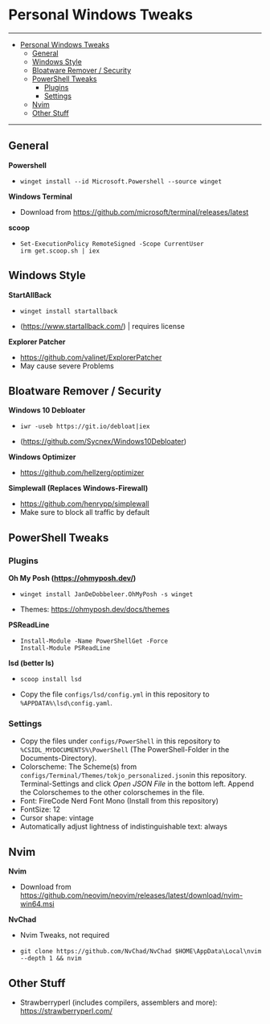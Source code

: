 # Personal Windows Tweaks

---

- [Personal Windows Tweaks](#personal-windows-tweaks)
  - [General](#general)
  - [Windows Style](#windows-style)
  - [Bloatware Remover / Security](#bloatware-remover--security)
  - [PowerShell Tweaks](#powershell-tweaks)
    - [Plugins](#plugins)
    - [Settings](#settings)
  - [Nvim](#nvim)
  - [Other Stuff](#other-stuff)

---

## General

**Powershell**

- ```
  winget install --id Microsoft.Powershell --source winget
  ```

**Windows Terminal**

- Download from https://github.com/microsoft/terminal/releases/latest

**scoop**

- ```
  Set-ExecutionPolicy RemoteSigned -Scope CurrentUser
  irm get.scoop.sh | iex
  ```

## Windows Style

**StartAllBack**

- ```
  winget install startallback
  ```
- (https://www.startallback.com/) | requires license

**Explorer Patcher**

- https://github.com/valinet/ExplorerPatcher
- May cause severe Problems

## Bloatware Remover / Security

**Windows 10 Debloater**

- ```
  iwr -useb https://git.io/debloat|iex
  ```
- (https://github.com/Sycnex/Windows10Debloater)

**Windows Optimizer**

- https://github.com/hellzerg/optimizer

**Simplewall (Replaces Windows-Firewall)**

- https://github.com/henrypp/simplewall
- Make sure to block all traffic by default

## PowerShell Tweaks

### Plugins

**Oh My Posh (https://ohmyposh.dev/)**

- ```
  winget install JanDeDobbeleer.OhMyPosh -s winget
  ```
- Themes: https://ohmyposh.dev/docs/themes

**PSReadLine**

- ```
  Install-Module -Name PowerShellGet -Force
  Install-Module PSReadLine
  ```

**lsd (better ls)**

- ```
  scoop install lsd
  ```
- Copy the file `configs/lsd/config.yml` in this repository to `%APPDATA%\lsd\config.yaml`.

### Settings

- Copy the files under `configs/PowerShell` in this repository to `%CSIDL_MYDOCUMENTS%\PowerShell` (The PowerShell-Folder in the Documents-Directory).
- Colorscheme: The Scheme(s) from `configs/Terminal/Themes/tokjo_personalized.json`in this repository. Terminal-Settings and click _Open JSON File_ in the bottom left. Append the Colorschemes to the other colorschemes in the file.
- Font: FireCode Nerd Font Mono (Install from this repository)
- FontSize: 12
- Cursor shape: vintage
- Automatically adjust lightness of indistinguishable text: always

## Nvim

**Nvim**

- Download from https://github.com/neovim/neovim/releases/latest/download/nvim-win64.msi

**NvChad**

- Nvim Tweaks, not required
- ```
  git clone https://github.com/NvChad/NvChad $HOME\AppData\Local\nvim --depth 1 && nvim
  ```

## Other Stuff

- Strawberryperl (includes compilers, assemblers and more): https://strawberryperl.com/
